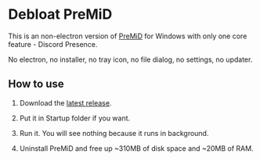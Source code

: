 # Debloat PreMiD

This is an non-electron version of [PreMiD](https://github.com/PreMiD/PreMiD) for Windows with only one core feature - Discord Presence.

No electron, no installer, no tray icon, no file dialog, no settings, no updater.

## How to use

1. Download the [latest release](https://github.com/AutumnVN/debloat-premid/releases/latest).

2. Put it in Startup folder if you want.

3. Run it. You will see nothing because it runs in background.

4. Uninstall PreMiD and free up ~310MB of disk space and ~20MB of RAM.